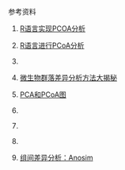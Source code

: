 
参考资料
1. [R语言实现PCOA分析](https://cloud.tencent.com/developer/article/1556133)

1. [R语言进行PCoA分析](https://vlambda.com/wz_5krm4iCS6A6.html)
1. [](https://cloud.tencent.com/developer/article/1655658)
1. [微生物群落差异分析方法大揭秘](https://www.omicshare.com/forum/thread-3251-1-1.html)
1. [PCA和PCoA图](https://cloud.tencent.com/developer/article/1655658)
1. []()
1. []()
1. []()
1. [组间差异分析：Anosim](https://zhuanlan.zhihu.com/p/111985434)
